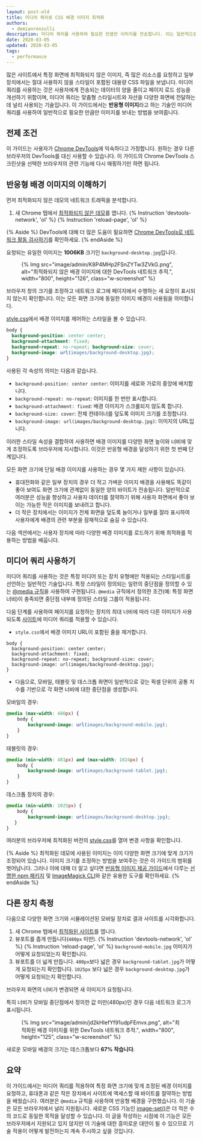 ```yaml
---
layout: post-old
title: 미디어 쿼리로 CSS 배경 이미지 최적화
authors:
  - demianrenzulli
description: 미디어 쿼리를 사용하여 필요한 만큼만 이미지를 전송합니다. 이는 일반적으로 반응형 이미지라고 하는 기술입니다.
date: 2020-03-05
updated: 2020-03-05
tags:
  - performance
---
```


많은 사이트에서 특정 화면에 최적화되지 않은 이미지, 즉 많은 리소스를 요청하고 일부 장치에서는 절대 사용하지 않을 스타일이 포함된 대용량 CSS 파일을 보냅니다. 미디어 쿼리를 사용하는 것은 사용자에게 전송되는 데이터의 양을 줄이고 페이지 로드 성능을 개선하기 위함이며, 미디어 쿼리는 맞춤형 스타일시트와 자산을 다양한 화면에 전달하는 데 널리 사용되는 기술입니다. 이 가이드에서는 **반응형 이미지**라고 하는 기술인 미디어 쿼리를 사용하여 일반적으로 필요한 만큼만 이미지를 보내는 방법을 보여줍니다.

## 전제 조건

이 가이드는 사용자가 [Chrome DevTools](https://developers.google.com/web/tools/chrome-devtools)에 익숙하다고 가정합니다. 원하는 경우 다른 브라우저의 DevTools를 대신 사용할 수 있습니다. 이 가이드의 Chrome DevTools 스크린샷을 선택한 브라우저의 관련 기능에 다시 매핑하기만 하면 됩니다.

## 반응형 배경 이미지의 이해하기

먼저 최적화되지 않은 데모의 네트워크 트래픽을 분석합니다.

1. 새 Chrome 탭에서 [최적화되지 않은 데모](https://use-media-queries-unoptimized.glitch.me/)를 엽니다. {% Instruction 'devtools-network', 'ol' %} {% Instruction 'reload-page', 'ol' %}

{% Aside %} DevTools에 대해 더 많은 도움이 필요하면 [Chrome DevTools로 네트워크 활동 검사하기](https://developers.google.com/web/tools/chrome-devtools/network/)를 확인하세요. {% endAside %}

요청되는 유일한 이미지는 **1006KB** 크기인 `background-desktop.jpg`입니다.

<figure>{% Img src="image/admin/K8P4MHp2FSnZYTw3ZVkG.png", alt="최적화되지 않은 배경 이미지에 대한 DevTools 네트워크 추적.", width="800", height="126", class="w-screenshot" %}</figure>

브라우저 창의 크기를 조정하고 네트워크 로그에 페이지에서 수행하는 새 요청이 표시되지 않는지 확인합니다. 이는 모든 화면 크기에 동일한 이미지 배경이 사용됨을 의미합니다.

[style.css](https://use-media-queries-unoptimized.glitch.me/style.css)에서 배경 이미지를 제어하는 스타일을 볼 수 있습니다.

```css
body {
  background-position: center center;
  background-attachment: fixed;
  background-repeat: no-repeat; background-size: cover;
  background-image: url(images/background-desktop.jpg);
}
```

사용된 각 속성의 의미는 다음과 같습니다.

- `background-position: center center`: 이미지를 세로와 가로의 중앙에 배치합니다.
- `background-repeat: no-repeat`: 이미지를 한 번만 표시합니다.
- `background-attachment: fixed`: 배경 이미지가 스크롤되지 않도록 합니다.
- `background-size: cover`: 전체 컨테이너를 덮도록 이미지 크기를 조정합니다.
- `background-image: url(images/background-desktop.jpg)`: 이미지의 URL입니다.

이러한 스타일 속성을 결합하여 사용하면 배경 이미지를 다양한 화면 높이와 너비에 맞게 조정하도록 브라우저에 지시합니다. 이것은 반응형 배경을 달성하기 위한 첫 번째 단계입니다.

모든 화면 크기에 단일 배경 이미지를 사용하는 경우 몇 가지 제한 사항이 있습니다.

- 휴대전화와 같은 일부 장치의 경우 더 작고 가벼운 이미지 배경을 사용해도 똑같이 좋아 보여도 화면 크기에 관계없이 동일한 양의 바이트가 전송됩니다. 일반적으로 여러분은 성능을 향상하고 사용자 데이터를 절약하기 위해 사용자 화면에서 좋아 보이는 가능한 작은 이미지를 보내려고 합니다.
- 더 작은 장치에서는 이미지가 전체 화면을 덮도록 늘이거나 일부를 잘라 표시하여 사용자에게 배경의 관련 부분을 잠재적으로 숨길 수 있습니다.

다음 섹션에서는 사용자 장치에 따라 다양한 배경 이미지를 로드하기 위해 최적화를 적용하는 방법을 배웁니다.

## 미디어 쿼리 사용하기

미디어 쿼리를 사용하는 것은 특정 미디어 또는 장치 유형에만 적용되는 스타일시트를 선언하는 일반적인 기술입니다. 특정 스타일이 정의되는 일련의 중단점을 정의할 수 있는 [@media 규칙](https://developer.mozilla.org/docs/Web/CSS/@media)을 사용하여 구현됩니다. `@media` 규칙에서 정의한 조건(예: 특정 화면 너비)이 충족되면 중단점 내부에 정의된 스타일 그룹이 적용됩니다.

다음 단계를 사용하여 페이지를 요청하는 장치의 최대 너비에 따라 다른 이미지가 사용되도록 [사이트](https://use-media-queries-unoptimized.glitch.me/)에 미디어 쿼리를 적용할 수 있습니다.

- `style.css`에서 배경 이미지 URL이 포함된 줄을 제거합니다.

```css//4
body {
  background-position: center center;
  background-attachment: fixed;
  background-repeat: no-repeat; background-size: cover;
  background-image: url(images/background-desktop.jpg);
}
```

- 다음으로, 모바일, 태블릿 및 데스크톱 화면이 일반적으로 갖는 픽셀 단위의 공통 치수를 기반으로 각 화면 너비에 대한 중단점을 생성합니다.

모바일의 경우:

```css
@media (max-width: 480px) {
    body {
        background-image: url(images/background-mobile.jpg);
    }
}
```

태블릿의 경우:

```css
@media (min-width: 481px) and (max-width: 1024px) {
    body {
        background-image: url(images/background-tablet.jpg);
    }
}
```

데스크톱 장치의 경우:

```css
@media (min-width: 1025px) {
    body {
	    background-image: url(images/background-desktop.jpg);
   }
}
```

여러분의 브라우저에 최적화된 버전의 [style.css](https://use-media-queries-optimized.glitch.me/style.css)를 열어 변경 사항을 확인합니다.

{% Aside %} 최적화된 데모에 사용된 이미지는 이미 다양한 화면 크기에 맞게 크기가 조정되어 있습니다. 이미지 크기를 조정하는 방법을 보여주는 것은 이 가이드의 범위를 벗어납니다. 그러나 이에 대해 더 알고 싶다면 [반응형 이미지 제공 가이드](/serve-responsive-images/)에서 다루는 [선명한 npm 패키지](https://www.npmjs.com/package/sharp) 및 [ImageMagick CLI](https://www.imagemagick.org/script/index.php)와 같은 유용한 도구를 확인하세요. {% endAside %}

## 다른 장치 측정

다음으로 다양한 화면 크기와 시뮬레이션된 모바일 장치로 결과 사이트를 시각화합니다.

1. 새 Chrome 탭에서 [최적화된 사이트](https://use-media-queries-optimized.glitch.me/)를 엽니다.
2. 뷰포트를 좁게 만듭니다(`480px` 미만). {% Instruction 'devtools-network', 'ol' %} {% Instruction 'reload-page', 'ol' %} `background-mobile.jpg` 이미지가 어떻게 요청되었는지 확인합니다.
3. 뷰포트를 더 넓게 만듭니다. `480px`보다 넓은 경우 `background-tablet.jpg`가 어떻게 요청되는지 확인합니다. `1025px` 보다 넓은 경우 `background-desktop.jpg`가 어떻게 요청되는지 확인합니다.

브라우저 화면의 너비가 변경되면 새 이미지가 요청됩니다.

특히 너비가 모바일 중단점에서 정의한 값 미만(480px)인 경우 다음 네트워크 로그가 표시됩니다.

<figure>{% Img src="image/admin/jd2kHIefYf91udpFEmvx.png", alt="최적화된 배경 이미지를 위한 DevTools 네트워크 추적.", width="800", height="125", class="w-screenshot" %}</figure>

새로운 모바일 배경의 크기는 데스크톱보다 **67% 작습니다**.

## 요약

이 가이드에서는 미디어 쿼리를 적용하여 특정 화면 크기에 맞게 조정된 배경 이미지를 요청하고, 휴대폰과 같은 작은 장치에서 사이트에 액세스할 때 바이트를 절약하는 방법을 배웠습니다. 여러분은 `@media` 규칙을 사용하여 반응형 배경을 구현했습니다. 이 기술은 모든 브라우저에서 널리 지원됩니다. 새로운 CSS 기능인 [image-set()](https://www.w3.org/TR/css-images-4/#image-set-notation)은 더 적은 수의 코드로 동일한 목적을 달성할 수 있습니다. 이 글을 작성하는 시점에 이 기능은 모든 브라우저에서 지원되고 있지 않지만 이 기술에 대한 흥미로운 대안이 될 수 있으므로 기술 적용이 어떻게 발전하는지 계속 주시하고 싶을 것입니다.
